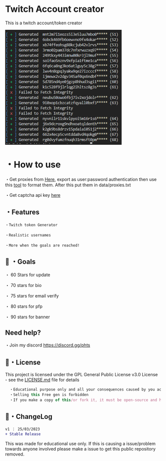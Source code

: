 # Twitch Account creator
This is a twitch account/token creator

![Screenshot](prev.png)

# ・How to use
・Get proxies from [Here](https://www.webshare.io/?referral_code=27rjvonmaef4), export as user:password authentication then use this [tool](https://github.com/Hazza3100/Webshare-Formatter) to format them. After this put them in data/proxies.txt

・Get captcha api key [here](https://dashboard.capsolver.com/passport/register?inviteCode=rwXDPRNK)


## ・Features
```
・Twitch token Generator

・Realistic usernames

・More when the goals are reached!
```

 ## 🥅 ・Goals

・ 60 Stars for update

・ 70 stars for bio

・ 75 stars for email verify

・ 80 stars for pfp

・ 90 stars for banner

## Need help?
・Join my discord
https://discord.gg/phts

## 📄・License

This project is licensed under the GPL General Public License v3.0 License - see the [LICENSE.md](./LICENSE) file for details
```js
  ・Educational purpose only and all your consequences caused by you actions is your responsibility
  ・Selling this Free gen is forbidden
  ・If you make a copy of this/or fork it, it must be open-source and have credits linking to this repo
```


## 💭・ChangeLog

```diff
v1 ⋮ 25/03/2023
+ Stable Release


```


This was made for educational use only. If this is causing a issue/problem towards anyone involved please make a issue to get this public repository removed.



